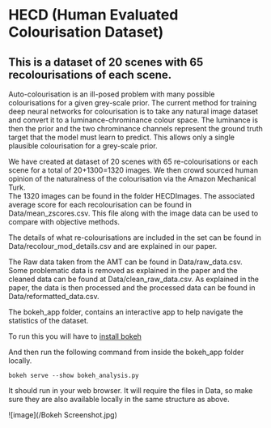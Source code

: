 # HECD (Human Evaluated Colourisation Dataset)

## This is a dataset of 20 scenes with 65 recolourisations of each scene.

Auto-colourisation is an ill-posed problem with many possible colourisations for a given grey-scale prior.
The current method for training deep neural networks for colourisation is to take any natural image dataset and convert it to a luminance-chrominance colour space. The luminance is then the prior and the two chrominance channels represent the ground truth target that the model must learn to predict. This allows only a single plausible colourisation for a grey-scale prior.

We have created at dataset of 20 scenes with 65 re-colourisations or each scene for a total of 20+1300=1320 images.
We then crowd sourced human opinion of the naturalness of the colourisation via the Amazon Mechanical Turk.  
The 1320 images can be found in the folder HECDImages.
The associated average score for each recolourisation can be found in Data/mean_zscores.csv. This file along with the image data can be used to compare with objective methods.

The details of what re-colourisations are included in the set can be found in Data/recolour_mod_details.csv and are explained in our paper.

The Raw data taken from the AMT can be found in Data/raw_data.csv.
Some problematic data is removed as explained in the paper and the cleaned data can be found at Data/clean_raw_data.csv.
As explained in the paper, the data is then processed and the processed data can be found in Data/reformatted_data.csv.


The bokeh_app folder, contains an interactive app to help navigate the statistics of the dataset.

To run this you will have to [install bokeh](https://docs.bokeh.org/en/latest/docs/first_steps.html#first-steps)

And then run the following command from inside the bokeh_app folder locally.

    bokeh serve --show bokeh_analysis.py

It should run in your web browser. It will require the files in Data, so make sure they are also available locally in the same structure as above.

  ![image](/Bokeh Screenshot.jpg)
